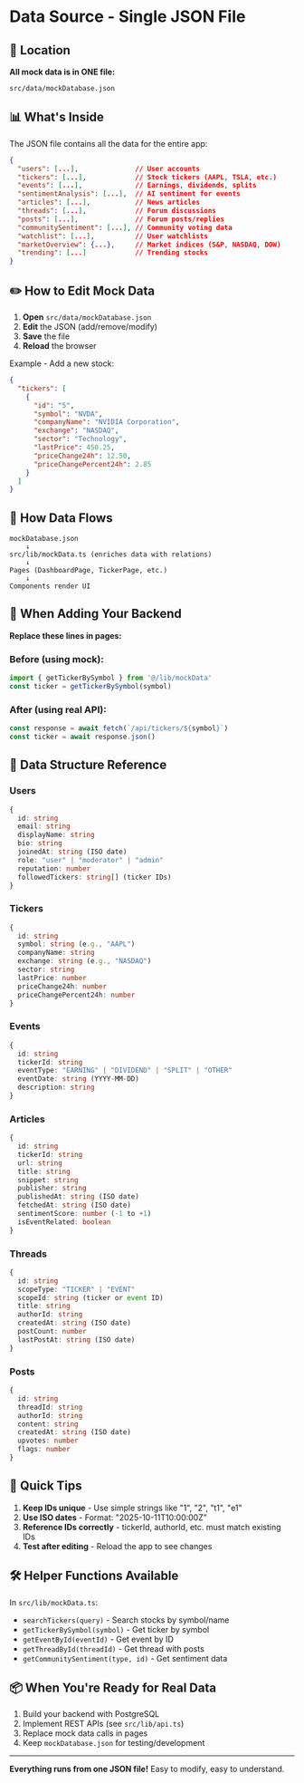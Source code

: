 # Data Source - Single JSON File

## 📍 Location

**All mock data is in ONE file:**
```
src/data/mockDatabase.json
```

## 📊 What's Inside

The JSON file contains all the data for the entire app:

```json
{
  "users": [...],              // User accounts
  "tickers": [...],            // Stock tickers (AAPL, TSLA, etc.)
  "events": [...],             // Earnings, dividends, splits
  "sentimentAnalysis": [...],  // AI sentiment for events
  "articles": [...],           // News articles
  "threads": [...],            // Forum discussions
  "posts": [...],              // Forum posts/replies
  "communitySentiment": [...], // Community voting data
  "watchlist": [...],          // User watchlists
  "marketOverview": {...},     // Market indices (S&P, NASDAQ, DOW)
  "trending": [...]            // Trending stocks
}
```

## ✏️ How to Edit Mock Data

1. **Open** `src/data/mockDatabase.json`
2. **Edit** the JSON (add/remove/modify)
3. **Save** the file
4. **Reload** the browser

Example - Add a new stock:

```json
{
  "tickers": [
    {
      "id": "5",
      "symbol": "NVDA",
      "companyName": "NVIDIA Corporation",
      "exchange": "NASDAQ",
      "sector": "Technology",
      "lastPrice": 450.25,
      "priceChange24h": 12.50,
      "priceChangePercent24h": 2.85
    }
  ]
}
```

## 🔄 How Data Flows

```
mockDatabase.json 
    ↓
src/lib/mockData.ts (enriches data with relations)
    ↓
Pages (DashboardPage, TickerPage, etc.)
    ↓
Components render UI
```

## 🎯 When Adding Your Backend

**Replace these lines in pages:**

### Before (using mock):
```typescript
import { getTickerBySymbol } from '@/lib/mockData'
const ticker = getTickerBySymbol(symbol)
```

### After (using real API):
```typescript
const response = await fetch(`/api/tickers/${symbol}`)
const ticker = await response.json()
```

## 📝 Data Structure Reference

### Users
```typescript
{
  id: string
  email: string
  displayName: string
  bio: string
  joinedAt: string (ISO date)
  role: "user" | "moderator" | "admin"
  reputation: number
  followedTickers: string[] (ticker IDs)
}
```

### Tickers
```typescript
{
  id: string
  symbol: string (e.g., "AAPL")
  companyName: string
  exchange: string (e.g., "NASDAQ")
  sector: string
  lastPrice: number
  priceChange24h: number
  priceChangePercent24h: number
}
```

### Events
```typescript
{
  id: string
  tickerId: string
  eventType: "EARNING" | "DIVIDEND" | "SPLIT" | "OTHER"
  eventDate: string (YYYY-MM-DD)
  description: string
}
```

### Articles
```typescript
{
  id: string
  tickerId: string
  url: string
  title: string
  snippet: string
  publisher: string
  publishedAt: string (ISO date)
  fetchedAt: string (ISO date)
  sentimentScore: number (-1 to +1)
  isEventRelated: boolean
}
```

### Threads
```typescript
{
  id: string
  scopeType: "TICKER" | "EVENT"
  scopeId: string (ticker or event ID)
  title: string
  authorId: string
  createdAt: string (ISO date)
  postCount: number
  lastPostAt: string (ISO date)
}
```

### Posts
```typescript
{
  id: string
  threadId: string
  authorId: string
  content: string
  createdAt: string (ISO date)
  upvotes: number
  flags: number
}
```

## 🚀 Quick Tips

1. **Keep IDs unique** - Use simple strings like "1", "2", "t1", "e1"
2. **Use ISO dates** - Format: "2025-10-11T10:00:00Z"
3. **Reference IDs correctly** - tickerId, authorId, etc. must match existing IDs
4. **Test after editing** - Reload the app to see changes

## 🛠️ Helper Functions Available

In `src/lib/mockData.ts`:

- `searchTickers(query)` - Search stocks by symbol/name
- `getTickerBySymbol(symbol)` - Get ticker by symbol
- `getEventById(eventId)` - Get event by ID
- `getThreadById(threadId)` - Get thread with posts
- `getCommunitySentiment(type, id)` - Get sentiment data

## 📦 When You're Ready for Real Data

1. Build your backend with PostgreSQL
2. Implement REST APIs (see `src/lib/api.ts`)
3. Replace mock data calls in pages
4. Keep `mockDatabase.json` for testing/development

---

**Everything runs from one JSON file!** Easy to modify, easy to understand.

